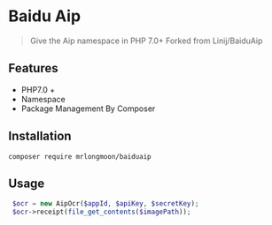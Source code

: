# Baidu Aip 

> Give the Aip namespace in PHP 7.0+ 
> Forked from Linij/BaiduAip

## Features

- PHP7.0 + 
- Namespace
- Package Management By Composer

## Installation

`composer require mrlongmoon/baiduaip`

## Usage

```php
 $ocr = new AipOcr($appId, $apiKey, $secretKey);
 $ocr->receipt(file_get_contents($imagePath));
```
